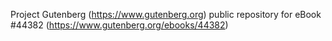 Project Gutenberg (https://www.gutenberg.org) public repository for eBook #44382 (https://www.gutenberg.org/ebooks/44382)
